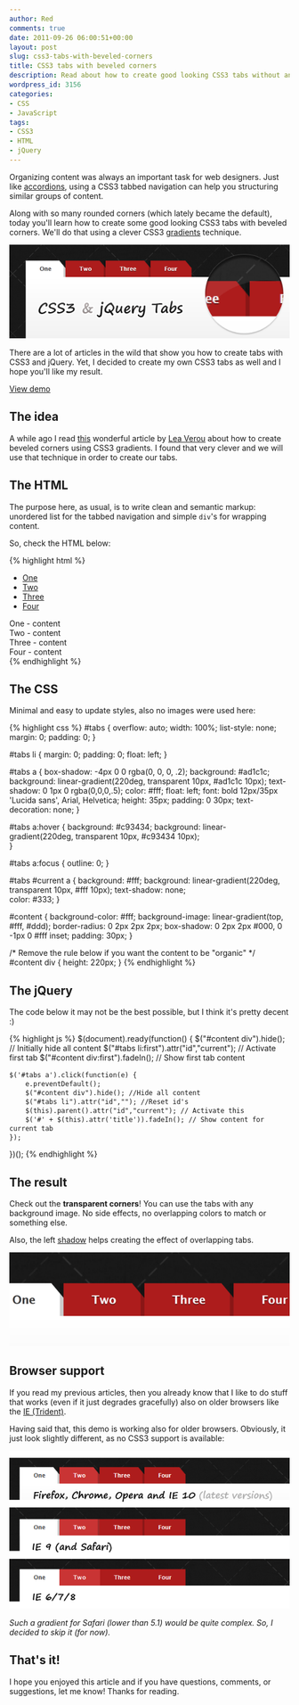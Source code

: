 ```yaml
---
author: Red
comments: true
date: 2011-09-26 06:00:51+00:00
layout: post
slug: css3-tabs-with-beveled-corners
title: CSS3 tabs with beveled corners
description: Read about how to create good looking CSS3 tabs without any images. Additionally, check the demo page to get the code.
wordpress_id: 3156
categories:
- CSS
- JavaScript
tags:
- CSS3
- HTML
- jQuery
---
```


Organizing content was always an important task for web designers. Just like [accordions](/css3-accordion), using a CSS3 tabbed navigation can help you structuring similar groups of content.

Along with so many rounded corners (which lately became the default), today you'll learn how to create some good looking CSS3 tabs with beveled corners. We'll do that using a clever CSS3 [gradients](/css-gradients-quick-tutorial) technique.

![CSS3 and jQuery tabs with tucked corners](/dist/uploads/2011/09/css3-jquery-tabs.png)

<!-- more -->

There are a lot of articles in the wild that show you how to create tabs with CSS3 and jQuery. Yet, I decided to create my own CSS3 tabs as well and I hope you'll like my result.

[View demo](/dist/uploads/2011/09/css3-tabs-with-beveled-corners-demo.html)

## The idea

A while ago I read [this](http://leaverou.me/2011/03/beveled-corners-negative-border-radius-with-css3-gradients/) wonderful article by [Lea Verou](http://leaverou.me/) about how to create beveled corners using CSS3 gradients. I found that very clever and we will use that technique in order to create our tabs.

## The HTML

The purpose here, as usual, is to write clean and semantic markup: unordered list for the tabbed navigation and simple `div`'s for wrapping content. 

So, check the HTML below:

{% highlight html %}
<ul id="tabs">
    <li><a href="#" title="tab1">One</a></li>
    <li><a href="#" title="tab2">Two</a></li>
    <li><a href="#" title="tab3">Three</a></li>
    <li><a href="#" title="tab4">Four</a></li>    
</ul>

<div id="content"> 
    <div id="tab1">One - content</div>
    <div id="tab2">Two - content</div>
    <div id="tab3">Three - content</div>
    <div id="tab4">Four - content</div>
</div>
{% endhighlight %}  

## The CSS

Minimal and easy to update styles, also no images were used here:

{% highlight css %}
#tabs {
  overflow: auto;
  width: 100%;
  list-style: none;
  margin: 0;
  padding: 0;
}

#tabs li {
    margin: 0;
    padding: 0;
    float: left;
}

#tabs a {
    box-shadow: -4px 0 0 rgba(0, 0, 0, .2);
    background: #ad1c1c;
    background: linear-gradient(220deg, transparent 10px, #ad1c1c 10px);
    text-shadow: 0 1px 0 rgba(0,0,0,.5);
    color: #fff;
    float: left;
    font: bold 12px/35px 'Lucida sans', Arial, Helvetica;
    height: 35px;
    padding: 0 30px;
    text-decoration: none;
}

#tabs a:hover {
    background: #c93434;
    background: linear-gradient(220deg, transparent 10px, #c93434 10px);     
}

#tabs a:focus {
    outline: 0;
}

#tabs #current a {
    background: #fff;
    background: linear-gradient(220deg, transparent 10px, #fff 10px);
    text-shadow: none;    
    color: #333;
}

#content {
    background-color: #fff;
    background-image:         linear-gradient(top, #fff, #ddd);
    border-radius: 0 2px 2px 2px;
    box-shadow: 0 2px 2px #000, 0 -1px 0 #fff inset;
    padding: 30px;
}

/* Remove the rule below if you want the content to be "organic" */
#content div {
    height: 220px; 
}
{% endhighlight %}

## The jQuery

The code below it may not be the best possible, but I think it's pretty decent :)

{% highlight js %}
$(document).ready(function() {
    $("#content div").hide(); // Initially hide all content
    $("#tabs li:first").attr("id","current"); // Activate first tab
    $("#content div:first").fadeIn(); // Show first tab content
    
    $('#tabs a').click(function(e) {
        e.preventDefault();        
        $("#content div").hide(); //Hide all content
        $("#tabs li").attr("id",""); //Reset id's
        $(this).parent().attr("id","current"); // Activate this
        $('#' + $(this).attr('title')).fadeIn(); // Show content for current tab
    });
})();
{% endhighlight %}

## The result

Check out the **transparent corners**! You can use the tabs with any background image. No side effects, no overlapping colors to match or something else.

Also, the left [shadow](/how-to-create-slick-effects-with-css3-box-shadow) helps creating the effect of overlapping tabs.

[![Tucked corners tabs](/dist/uploads/2011/09/css3-jquery-tabs-result.png)](/dist/uploads/2011/09/css3-tabs-with-beveled-corners-demo.html)

## Browser support

If you read my previous articles, then you already know that I like to do stuff that works (even if it just degrades gracefully) also on older browsers like the [IE (Trident)](/how-to-solve-common-ie-bugs).

Having said that, this demo is working also for older browsers. Obviously, it just look slightly different, as no CSS3 support is available:

![Browser support](/dist/uploads/2011/09/css3-jquery-tabs-browser-support.png)

_Such a gradient for Safari (lower than 5.1) would be quite complex. So, I decided to skip it (for now)._

## That's it!

I hope you enjoyed this article and if you have questions, comments, or suggestions, let me know! Thanks for reading.